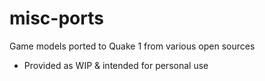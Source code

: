 # misc-ports  
Game models ported to Quake 1 from various open sources
* Provided as WIP & intended for personal use  
